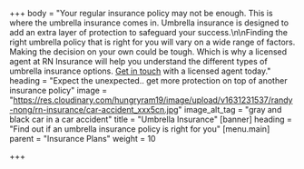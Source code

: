 +++
body = "Your regular insurance policy may not be enough. This is where the umbrella insurance comes in. Umbrella insurance is designed to add an extra layer of protection to safeguard your success.\n\nFinding the right umbrella policy that is right for you will vary on a wide range of factors. Making the decision on your own could be tough. Which is why a licensed agent at RN Insurance will help you understand the different types of umbrella insurance options. [Get in touch](tel:978-427-2544) with a licensed agent today."
heading = "Expect the unexpected.. get more protection on top of another insurance policy"
image = "https://res.cloudinary.com/hungryram19/image/upload/v1631231537/randy-nong/rn-insurance/car-accident_xxx5cn.jpg"
image_alt_tag = "gray and black car in a car accident"
title = "Umbrella Insurance"
[banner]
heading = "Find out if an umbrella insurance policy is right for you"
[menu.main]
parent = "Insurance Plans"
weight = 10

+++
